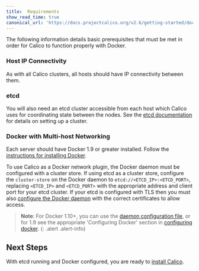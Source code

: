 ```yaml
---
title:  Requirements
show_read_time: true
canonical_url: 'https://docs.projectcalico.org/v2.6/getting-started/docker/installation/requirements'
---
```


The following information details basic prerequisites that must be met
in order for Calico to function properly with Docker.

### Host IP Connectivity

As with all Calico clusters, all hosts should have IP connectivity between them.

### etcd

You will also need an etcd cluster accessible from each host which Calico
uses for coordinating state between the nodes. See the [etcd documentation][etcd]
for details on setting up a cluster.

### Docker with Multi-host Networking

Each server should have Docker 1.9 or greater installed.
Follow the [instructions for installing Docker][docker].

To use Calico as a Docker network plugin, the Docker daemon must be configured
with a cluster store.  If using etcd as a cluster store,
configure the `cluster-store` on the Docker daemon to `etcd://<ETCD_IP>:<ETCD_PORT>`,
replacing `<ETCD_IP>` and `<ETCD_PORT>` with the appropriate address and client
port for your etcd cluster.  If your etcd is configured with TLS then you must
also [configure the Docker daemon][daemon-cert-config] with the correct
certificates to allow access.

> **Note**: For Docker 1.10+, you can use the [daemon configuration file][daemon-config-file],
> or for 1.9 see the appropriate 'Configuring Docker' section in 
> [configuring docker][configuring-docker-1.9].
{: .alert .alert-info}


## Next Steps

With etcd running and Docker configured, you are ready to
[install Calico](manual).


[etcd]: https://coreos.com/etcd/docs/latest/
[docker]: https://docs.docker.com/engine/installation/
[daemon-config-file]: https://docs.docker.com/engine/reference/commandline/dockerd/#/daemon-configuration-file
[daemon-cert-config]: https://docs.docker.com/engine/reference/commandline/dockerd/#nodes-discovery
[configuring-docker-1.9]: https://docs.docker.com/v1.9/engine/articles/configuring/

